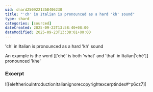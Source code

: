 ```yaml
---
uid: shard2509221358406230
title: "'ch' in Italian is pronounced as a hard 'kh' sound"
type: shard
categories: [sourced]
dateCreated: 2025-09-22T13:58:40+08:00
dateModified: 2025-09-23T13:38:01+00:00
---
```

'ch' in Italian is pronounced as a hard 'kh' sound

An example is the word [['ché' is both 'what' and 'that' in Italian|'ché']] pronounced 'khe'
### Excerpt
![[eleftheriouIntroductionItalianignorecopyrightexcerptindex#^p6cz7]]